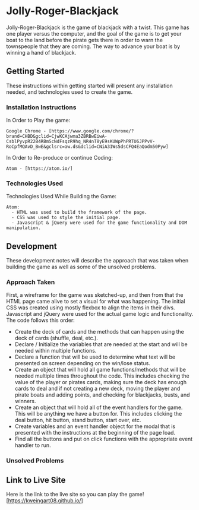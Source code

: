 # Jolly-Roger-Blackjack
  Jolly-Roger-Blackjack is the game of blackjack with a twist. This game has one player versus the computer, and the goal of the game is to get your boat to the land before the pirate gets there in order to warn the townspeople that they are coming. The way to advance your boat is by winning a hand of blackjack.
## Getting Started
  These instructions within getting started will present any installation needed, and technologies used to create the game.
### Installation Instructions
  In Order to Play the game:

    Google Chrome - [https://www.google.com/chrome/?brand=CHBD&gclid=CjwKCAjwma3ZBRBwEiwA-CsblPyvpR22B4RBmScNdFsqzR9hq_NR4nT8yE9sKUWpPhPRTU6JPPvV-RoCpfMQAvD_BwE&gclsrc=aw.ds&dclid=CNiA3IWs5dsCFQ4EaQodm50Pyw]


  In Order to Re-produce or continue Coding:

    Atom - [https://atom.io/]
### Technologies Used
  Technologies Used While Building the Game:

    Atom:
      - HTML was used to build the framework of the page.
      - CSS was used to style the initial page.
      - Javascript & jQuery were used for the game functionality and DOM manipulation.

## Development
  These development notes will describe the approach that was taken when building the game as well as some of the unsolved problems.

### Approach Taken
  First, a wireframe for the game was sketched-up, and then from that the HTML page came alive to set a visual for what was happening. The initial CSS was created using mostly flexbox to align the items in their divs.
  Javascript and jQuery were used for the actual game logic and functionality.
  The code follows this order:

  - Create the deck of cards and the methods that can happen using the deck of cards (shuffle, deal, etc.).
  - Declare / Initialize the variables that are needed at the start and will be needed within multiple functions.
  - Declare a function that will be used to determine what text will be presented on screen depending on the win/lose status.
  - Create an object that will hold all game functions/methods that will be needed multiple times throughout the code. This includes checking the value of the player or pirates cards, making sure the deck has enough cards to deal and if not creating a new deck, moving the player and pirate boats and adding points, and checking for blackjacks, busts, and winners.
  - Create an object that will hold all of the event handlers for the game. This will be anything we have a button for. This includes clicking the deal button, hit button, stand button, start over, etc.
  - Create variables and an event handler object for the modal that is presented with the instructions at the beginning of the page load.
  - Find all the buttons and put on click functions with the appropriate event handler to run. 
### Unsolved Problems

## Link to Live Site
  Here is the link to the live site so you can play the game!
  [https://kweingart08.github.io/]
